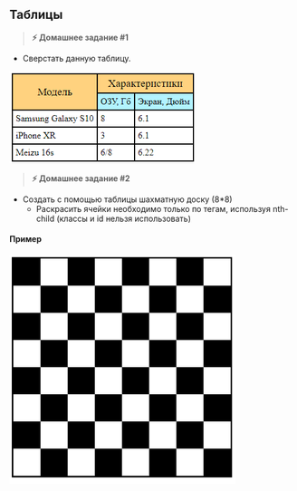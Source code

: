 
## Таблицы

> **⚡️ Домашнее задание #1**

- Сверстать данную таблицу.

<img src="./img/img1.png" />

> **⚡️ Домашнее задание #2**

- Создать с помощью таблицы шахматную доску (8*8)
    - Раскрасить ячейки необходимо только по тегам, используя nth-child (классы и id нельзя использовать)

#### Пример

<img src="./img/img2.png" width="400" />
